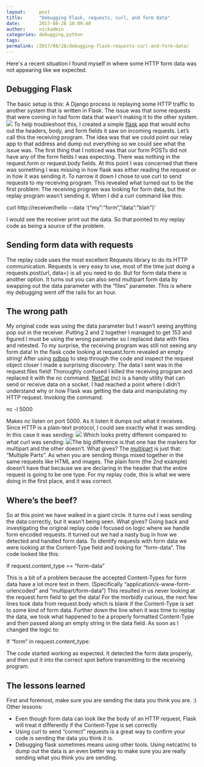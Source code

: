 ```yaml
---
layout:     post
title:      "Debugging Flask, requests, curl, and form data"
date:       2017-08-28 10:09:40
author:     nickadmin
categories: debugging,python
tags:  
permalink: /2017/08/28/debugging-flask-requests-curl-and-form-data/
---
```

Here's a recent situation I found myself in where some HTTP form data was not appearing like we expected. 

## Debugging Flask

The basic setup is this: A Django process is replaying some HTTP traffic to another system that is written in Flask. The issue was that some requests that were coming in had form data that wasn't making it to the other system. [![](https://ironboundsoftware.com/blog-imgs/uploads/2017/08/html-1-420x315.jpg)](https://ironboundsoftware.com/blog-imgs/uploads/2017/08/html-1.jpg) To help troubleshoot this, I created a simple [flask](http://flask.pocoo.org/) app that would echo out the headers, body, and form fields it saw on incoming requests. Let’s call this the receiving program. The idea was that we could point our relay app to that address and dump out everything so we could see what the issue was. The first thing that I noticed was that our form POSTs did not have any of the form fields I was expecting. There was nothing in the request.form or request.body fields. At this point I was concerned that there was something I was missing in how flask was either reading the request or in how it was sending it. To narrow it down I chose to use curl to send requests to my receiving program. This revealed what turned out to be the first problem: The receiving program was looking for form data, but the replay program wasn’t sending it. When I did a curl command like this: 

curl http://receiver/hello --data ‘{“my”:”form”,”data”:”blah”}’

I would see the receiver print out the data. So that pointed to my replay code as being a source of the problem. 

## Sending form data with requests

The replay code uses the most excellent Requests library to do its HTTP communication. Requests is very easy to use, most of the time just doing a requests.post(url, data=<your data to send>) is all you need to do. But for form data there is another option. It turns out you can also send multipart form data by swapping out the data parameter with the “files” parameter. This is where my debugging went off the rails for an hour. 

## The wrong path

My original code was using the data parameter but I wasn’t seeing anything pop out in the receiver. Putting 2 and 2 together I managed to get 153 and figured I must be using the wrong parameter so I replaced data with files and retested. To my surprise, the receiving program was still not seeing any form data! In the flask code looking at request.form revealed an empty string! After using [pdbpp](https://pypi.python.org/pypi/pdbpp/) to step through the code and inspect the request object closer I made a surprising discovery: The data I sent was in the request.files field! Thoroughly confused I killed the receiving program and replaced it with the nc command. [NetCat](https://en.wikipedia.org/wiki/Netcat) (nc) is a handy utility that can send or receive data on a socket. I had reached a point where I didn’t understand why or how Flask was getting the data and manipulating my HTTP request. Invoking the command: 

nc -l 5000

Makes nc listen on port 5000. As it listen it dumps out what it receives. Since HTTP is a plain-text protocol, I could see exactly what it was sending. In this case it was sending: [![](https://ironboundsoftware.com/blog-imgs/uploads/2017/08/49e0ff83e6a744178097470d90c08bad-2.jpg)](https://ironboundsoftware.com/blog-imgs/uploads/2017/08/49e0ff83e6a744178097470d90c08bad-2.jpg) Which looks pretty different compared to what curl was sending: [![](https://ironboundsoftware.com/blog-imgs/uploads/2017/08/45307360650a44159c76983333aa7ad2.jpg)](https://ironboundsoftware.com/blog-imgs/uploads/2017/08/45307360650a44159c76983333aa7ad2.jpg)The big difference is that one has the markers for multipart and the other doesn’t. What gives? The [multipart](https://en.wikipedia.org/wiki/Multipart/form-data) is just that: “Multiple Parts”. As when you are sending things mixed together in the same requests like HTML and images. The plain form (the 2nd example) doesn’t have that because we are declaring in the header that the entire request is going to be one type. For my replay code, this is what we were doing in the first place, and it was correct. 

## Where’s the beef?

So at this point we have walked in a giant circle. It turns out I was sending the data correctly, but it wasn’t being seen. What gives? Going back and investigating the original replay code I focused on logic where we handle form encoded requests. It turned out we had a nasty bug in how we detected and handled form data. To identify requests with form data we were looking at the Content-Type field and looking for “form-data”. The code looked like this: 

If request.content_type == “form-data”

This is a bit of a problem because the accepted Content-Types for form data have a lot more text in them. (Specifically “application/x-www-form-urlencoded” and “multipart/form-data”) This resulted in us never looking at the request.form field to get the data! For the morbidly curious, the next few lines took data from request.body which is blank if the Content-Type is set to some kind of form data. Further down the line when it was time to replay the data, we took what happened to be a properly formatted Content-Type and then passed along an empty string in the data field. As soon as I changed the logic to: 

If “form” in request.content_type:

The code started working as expected. It detected the form data properly, and then put it into the correct spot before transmitting to the receiving program. 

## The lessons learned

First and foremost, make sure you are sending the data you think you are. :) Other lessons: 

  * Even though form data can look like the body of an HTTP request, Flask will treat it differently if the Content-Type is set correctly
  * Using curl to send “correct” requests is a great way to confirm your code is sending the data you think it is.
  * Debugging flask sometimes means using other tools. Using netcat/nc to dump out the data is an even better way to make sure you are really sending what you think you are sending.


<!--stackedit_data:
eyJoaXN0b3J5IjpbLTQ5ODcyOTQ1MV19
-->